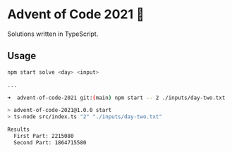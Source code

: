 # Advent of Code 2021 🎄

Solutions written in TypeScript.

## Usage

```bash
npm start solve <day> <input>

...

➜  advent-of-code-2021 git:(main) npm start -- 2 ./inputs/day-two.txt

> advent-of-code-2021@1.0.0 start
> ts-node src/index.ts "2" "./inputs/day-two.txt"

Results
  First Part: 2215080
  Second Part: 1864715580
```
